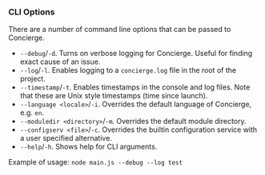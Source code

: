 ### CLI Options
There are a number of command line options that can be passed to Concierge.

- `--debug`/`-d`. Turns on verbose logging for Concierge. Useful for finding exact cause of an issue.
- `--log`/`-l`. Enables logging to a `concierge.log` file in the root of the project.
- `--timestamp`/`-t`. Enables timestamps in the console and log files. Note that these are Unix style timestamps (time since launch).
- `--language <locale>`/`-i`. Overrides the default language of Concierge, e.g. `en`.
- `--moduledir <directory>`/`-m`. Overrides the default module directory.
- `--configserv <file>`/`-c`. Overrides the builtin configuration service with a user specified alternative.
- `--help`/`-h`. Shows help for CLI arguments.

Example of usage:
`node main.js --debug --log test`
